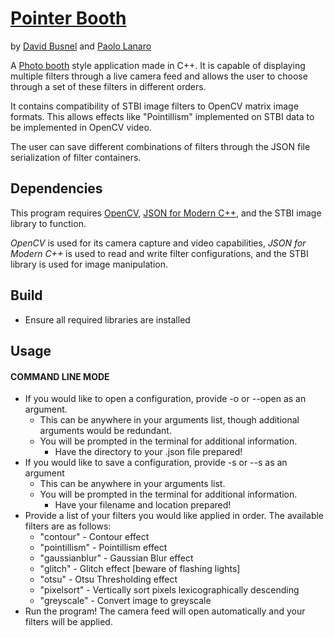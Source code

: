 # [Pointer Booth](https://github.com/PaoloLanaro/PointerBooth)

by [David Busnel](https://github.com/dbusnel) and [Paolo Lanaro](https://github.com/paololanaro)

A [Photo booth](https://en.wikipedia.org/wiki/Photo_Booth) style application made in C++.
It is capable of displaying multiple filters through a live camera feed and
allows the user to choose through a set of these filters in different orders.

It contains compatibility of STBI image filters to OpenCV matrix image formats. This allows effects like "Pointillism" implemented on STBI data to be implemented in OpenCV video.

The user can save different combinations of filters through the JSON file serialization of filter containers.

## Dependencies

This program requires [OpenCV](https://opencv.org/), [JSON for Modern C++](https://github.com/nlohmann/json), and the STBI image library to function.

*OpenCV* is used for its camera capture and video capabilities, *JSON for Modern C++* is used to read and write filter configurations, and the STBI library is used for image manipulation.

## Build
 - Ensure all required libraries are installed

## Usage
#### COMMAND LINE MODE
 - If you would like to open a configuration, provide -o or --open as an argument.
   - This can be anywhere in your arguments list, though additional arguments would be redundant.
   - You will be prompted in the terminal for additional information.
     - Have the directory to your .json file prepared!
 - If you would like to save a configuration, provide -s or --s as an argument
   - This can be anywhere in your arguments list.
   - You will be prompted in the terminal for additional information.
     - Have your filename and location prepared!
 - Provide a list of your filters you would like applied in order. The available filters are as follows:
   - "contour" - Contour effect
   - "pointillism" - Pointillism effect
   - "gaussianblur" - Gaussian Blur effect
   - "glitch" - Glitch effect [beware of flashing lights]
   - "otsu" - Otsu Thresholding effect
   - "pixelsort" - Vertically sort pixels lexicographically descending
   - "greyscale" - Convert image to greyscale
 - Run the program! The camera feed will open automatically and your filters will be applied.